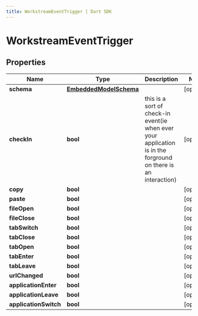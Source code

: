 ```yaml
---
title: WorkstreamEventTrigger | Dart SDK
---
```


# WorkstreamEventTrigger

## Properties
Name | Type | Description | Notes
------------ | ------------- | ------------- | -------------
**schema** | [**EmbeddedModelSchema**](EmbeddedModelSchema) |  | [optional] 
**checkIn** | **bool** | this is a sort of check-in event(ie when ever your application is in the forground on there is an interaction) | [optional] 
**copy** | **bool** |  | [optional] 
**paste** | **bool** |  | [optional] 
**fileOpen** | **bool** |  | [optional] 
**fileClose** | **bool** |  | [optional] 
**tabSwitch** | **bool** |  | [optional] 
**tabClose** | **bool** |  | [optional] 
**tabOpen** | **bool** |  | [optional] 
**tabEnter** | **bool** |  | [optional] 
**tabLeave** | **bool** |  | [optional] 
**urlChanged** | **bool** |  | [optional] 
**applicationEnter** | **bool** |  | [optional] 
**applicationLeave** | **bool** |  | [optional] 
**applicationSwitch** | **bool** |  | [optional] 


